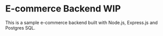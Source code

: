 # E-commerce Backend WIP

This is a sample e-commerce backend built with Node.js, Express.js and Postgres SQL.



